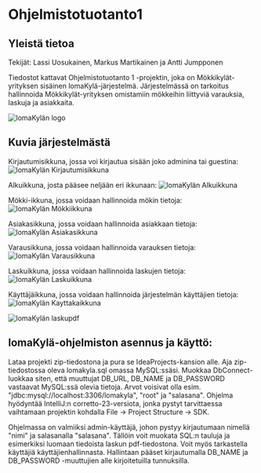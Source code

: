 # Ohjelmistotuotanto1
## Yleistä tietoa
Tekijät: Lassi Uosukainen, Markus Martikainen ja Antti Jumpponen

Tiedostot kattavat Ohjelmistotuotanto 1 -projektin, joka on Mökkikylät-yrityksen sisäinen lomaKylä-järjestelmä. Järjestelmässä on tarkoitus hallinnoida Mökkikylät-yrityksen omistamiin mökkeihin liittyviä varauksia, laskuja ja asiakkaita.

![lomaKylän logo](https://github.com/ulassi123/Ohjelmistotuotanto/blob/master/kuvat/parhainlogoikina.png)

## Kuvia järjestelmästä
Kirjautumisikkuna, jossa voi kirjautua sisään joko adminina tai guestina:
![lomaKylän Kirjautumisikkuna](https://github.com/ulassi123/Ohjelmistotuotanto/blob/master/kuvat/Kirjautumisikkuna.png)

Alkuikkuna, josta pääsee neljään eri ikkunaan:
![lomaKylän Alkuikkuna](https://github.com/ulassi123/Ohjelmistotuotanto/blob/master/kuvat/Aloitusikkuna.png)

Mökki-ikkuna, jossa voidaan hallinnoida mökin tietoja:
![lomaKylän Mökkiikkuna](https://github.com/ulassi123/Ohjelmistotuotanto/blob/master/kuvat/M%C3%B6kki-ikkuna.png)

Asiakasikkuna, jossa voidaan hallinnoida asiakkaan tietoja:
![lomaKylän Asiakasikkuna](https://github.com/ulassi123/Ohjelmistotuotanto/blob/master/kuvat/Asiakasikkuna.png)

Varausikkuna, jossa voidaan hallinnoida varauksen tietoja:
![lomaKylän Varausikkuna](https://github.com/ulassi123/Ohjelmistotuotanto/blob/master/kuvat/Varausikkuna.png)

Laskuikkuna, jossa voidaan hallinnoida laskujen tietoja:
![lomaKylän Laskuikkuna](https://github.com/ulassi123/Ohjelmistotuotanto/blob/master/kuvat/Laskuikkuna.png)

Käyttäjäikkuna, jossa voidaan hallinnoida järjestelmän käyttäjien tietoja:
![lomaKylän Kayttakaikkuna](https://github.com/ulassi123/Ohjelmistotuotanto/blob/master/kuvat/K%C3%A4ytt%C3%A4j%C3%A4ikkuna.png)

![lomaKylän laskupdf](https://github.com/ulassi123/Ohjelmistotuotanto/blob/master/kuvat/laskupdf.png)

## lomaKylä-ohjelmiston asennus ja käyttö:
Lataa projekti zip-tiedostona ja pura se IdeaProjects-kansion alle. Aja zip-tiedostossa oleva lomakyla.sql omassa MySQL:ssäsi. Muokkaa DbConnect-luokkaa siten, että muuttujat DB_URL, DB_NAME ja DB_PASSWORD vastaavat MySQL:ssä olevia tietoja. Arvot voisivat olla esim. "jdbc:mysql://localhost:3306/lomakyla", "root" ja "salasana". Ohjelma hyödyntää IntelliJ:n corretto-23-versiota, jonka pystyt tarvittaessa vaihtamaan projektin kohdalla File -> Project Structure -> SDK.

Ohjelmassa on valmiiksi admin-käyttäjä, johon pystyy kirjautumaan nimellä "nimi" ja salasanalla "salasana". Tällöin voit muokata SQL:n tauluja ja esimerkiksi luomaan tiedoista laskun pdf-tiedostona. Voit myös tarkastella käyttäjiä käyttäjienhallinnasta. Hallintaan pääset kirjautumalla DB_NAME ja DB_PASSWORD -muuttujien alle kirjoitetuilla tunnuksilla.
